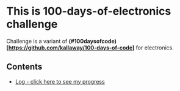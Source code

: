 # This is 100-days-of-electronics challenge

Challenge is a variant of **(#100daysofcode)[https://github.com/kallaway/100-days-of-code]** for electronics. 

## Contents

* [Log - click here to see my progress](log.md)


